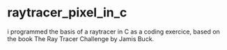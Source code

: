 # raytracer_pixel_in_c
i programmed the basis of a raytracer in C as a coding exercice, based on the book The Ray Tracer Challenge by Jamis Buck.
